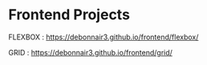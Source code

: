 # Frontend Projects

FLEXBOX : https://debonnair3.github.io/frontend/flexbox/  

GRID : https://debonnair3.github.io/frontend/grid/
